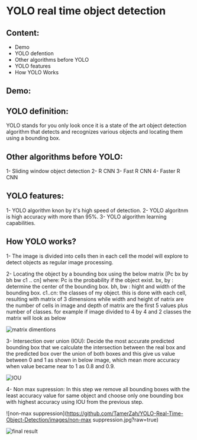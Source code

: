 # YOLO real time object detection

## Content:

* Demo
* YOLO defention
* Other algorithms before YOLO
* YOLO features
* How YOLO Works

## Demo:


## YOLO definition:
YOLO stands for you only look once it is a state of the art object detection algorithm that detects and recognizes various objects and locating them using a bounding box.

## Other algorithms before YOLO:
1- Sliding window object detection
2- R CNN
3- Fast R CNN
4- Faster R CNN

## YOLO features:
1- YOLO algorithm knon by it's high speed of detection.
2- YOLO algoritnm is high accuracy with more than 95%.
3- YOLO algorithm learning capabilities.

## How YOLO works?
1- The image is divided into cells then in each cell the model will explore to detect objects as regular image processing.

2- Locating the object by a bounding box using the below matrix
[Pc
 bx
 by
 bh
 bw
 c1
 ..
 cn]
where:
Pc is the probability if the object exist.
bx, by : determine the center of the bounding box.
bh, bw : hight and width of the bounding box.
c1..cn: the classes of my object.
this is done with each cell, resulting with matrix of 3 dimensions while width and height of natrix are the number of cells in image and depth of matrix are the first 5 values plus number of classes. for example if image divided to 4 by 4 and 2 classes the matrix will look as below

![matrix dimentions](https://github.com/TamerZah/YOLO-Real-Time-Object-Detection/images/matrix-dimentions.jpg?raw=true)


3- Intersection over union (IOU): 
Decide the most accurate predicted bounding box that we calculate the intersection between the real box and the predicted box over the union of both boxes and this give us value between 0 and 1 as shown in below image, which mean more accuracy when value became near to 1 as 0.8 and 0.9.

![IOU](https://github.com/TamerZah/YOLO-Real-Time-Object-Detection/images/IOU.jpg?raw=true)

4- Non max supression:
In this step we remove all bounding boxes with the least accuracy value for same object and choose only one bounding box with highest accuracy using IOU from the previous step.


![non-max suppression](https://github.com/TamerZah/YOLO-Real-Time-Object-Detection/images/non-max suppression.jpg?raw=true)


![final result](https://github.com/TamerZah/YOLO-Real-Time-Object-Detection/images/result.jpg?raw=true)


